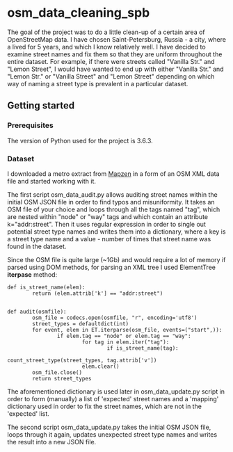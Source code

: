 # osm_data_cleaning_spb
The goal of the project was to do a little clean-up of a certain area of OpenStreetMap data. I have chosen Saint-Petersburg, Russia - 
a city, where a lived for 5 years, and which I know relatively well. I have decided to examine street names and fix them 
so that they are uniform throughout the entire dataset. For example, if there were streets called "Vanilla Str." and "Lemon Street", I would have wanted to end up with either "Vanilla Str." and "Lemon Str." or "Vanilla Street" and "Lemon Street" depending on which way of naming a street type is prevalent in a particular dataset.

## Getting started
### Prerequisites
The version of Python used for the project is 3.6.3.
### Dataset
I downloaded a metro extract from [Mapzen](https://mapzen.com/data/metro-extracts/metro/saint-petersburg_russia/) in a form of an OSM XML data file
and started working with it.

The first script osm_data_audit.py allows auditing street names within the initial OSM JSON file in order to find typos and misuniformity. It takes an OSM file of your choice and loops through all the tags named "tag", which are nested within "node" or "way" tags and which contain an attribute k="addr:street". Then it uses regular expression in order to single out potential street type names and writes them into a dictionary, where a key is a street type name and a value - number of times that street name was found in the dataset. 

Since the OSM file is quite large (~1Gb) and would require a lot of memory if parsed using DOM methods, for parsing an XML tree I used ElementTree **iterpase** method:
```
def is_street_name(elem):
        return (elem.attrib['k'] == "addr:street")


def audit(osmfile):
        osm_file = codecs.open(osmfile, "r", encoding='utf8')
        street_types = defaultdict(int)
        for event, elem in ET.iterparse(osm_file, events=("start",)):
                if elem.tag == "node" or elem.tag == "way":
                        for tag in elem.iter("tag"):
                                if is_street_name(tag):
                                        count_street_type(street_types, tag.attrib['v'])
                        elem.clear()                
        osm_file.close()
        return street_types
```
The aforementioned dictionary is used later in osm_data_update.py script in order to form (manually) a list of 'expected' street names and a 'mapping' dictionary used in order to fix the street names, which are not in the 'expected' list.

The second script osm_data_update.py takes the initial OSM JSON file, loops through it again, updates unexpected street type names and writes the result into a new JSON file.
